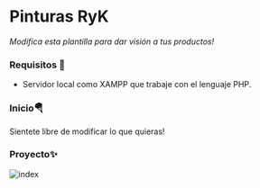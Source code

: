 # Pinturas RyK
_Modifica esta plantilla para dar visión a tus productos!_

### Requisitos 🔌
<ul>
  <li>Servidor local como XAMPP que trabaje con el lenguaje PHP.</li>
</ul>

### Inicio🪂
Sientete libre de modificar lo que quieras!


### Proyecto✨
![index](https://user-images.githubusercontent.com/56301342/113043478-c91d5300-919c-11eb-860f-6a58df9e1b2c.PNG)

